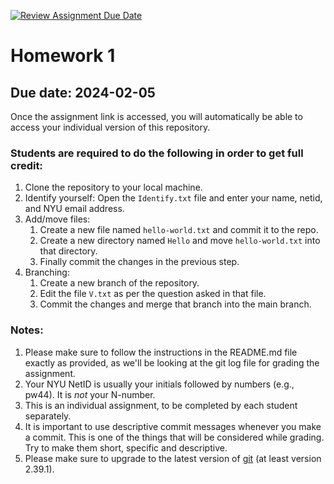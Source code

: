 [![Review Assignment Due Date](https://classroom.github.com/assets/deadline-readme-button-24ddc0f5d75046c5622901739e7c5dd533143b0c8e959d652212380cedb1ea36.svg)](https://classroom.github.com/a/FK8K3O68)
# Homework 1
## Due date: 2024-02-05

Once the assignment link is accessed, you will automatically be able to access your individual version of this repository.

### Students are required to do the following in order to get full credit:
1. Clone the repository to your local machine.
2. Identify yourself: Open the `Identify.txt` file and enter your name, netid, and NYU email address.
3. Add/move files:
    1. Create a new file named `hello-world.txt` and commit it to the repo.
    2. Create a new directory named `Hello` and move `hello-world.txt` into that directory. 
    3. Finally commit the changes in the previous step.
4. Branching:
    1. Create a new branch of the repository.
    2. Edit the file `V.txt` as per the question asked in that file.
    3. Commit the changes and merge that branch into the main branch.

### Notes:
1. Please make sure to follow the instructions in the README.md file exactly as provided, as we'll be looking at the git log file for grading the assignment.
2. Your NYU NetID is usually your initials followed by numbers (e.g., pw44).  It is *not* your N-number.
3. This is an individual assignment, to be completed by each student separately.
4. It is important to use descriptive commit messages whenever you make a commit. This is one of the things that will be considered while grading. Try to make them short, specific and descriptive.
5. Please make sure to upgrade to the latest version of [git](https://git-scm.com/) (at least version 2.39.1).
